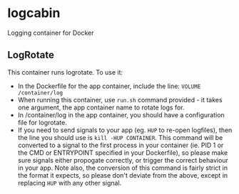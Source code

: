 # logcabin

Logging container for Docker

## LogRotate

This container runs logrotate. To use it:

* In the Dockerfile for the app container, include the line:
  `VOLUME /container/log`
* When running this container, use `run.sh` command provided - it takes one
  argument, the app container name to rotate logs for.
* In /container/log in the app container, you should have a configuration file
  for logrotate.
* If you need to send signals to your app (eg. `HUP` to re-open logfiles), then
  the line you should use is `kill -HUP CONTAINER`. This command will be converted
  to a signal to the first process in your container (ie. PID 1 or the CMD or
  ENTRYPOINT specified in your Dockerfile), so please make sure signals either
  propogate correctly, or trigger the correct behaviour in your app. Note also,
  the conversion of this command is fairly strict in the format it expects, so
  please don't deviate from the above, except in replacing `HUP` with any other signal.
